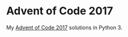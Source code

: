 # Advent of Code 2017
My [Advent of Code 2017](https://adventofcode.com/2017 "Advent of Code 2017") solutions in Python 3.
 
